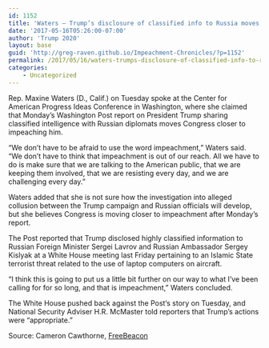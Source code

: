 ```yaml
---
id: 1152
title: 'Waters — Trump’s disclosure of classified info to Russia moves us closer to ‘impeachment’'
date: '2017-05-16T05:26:00-07:00'
author: 'Trump 2020'
layout: base
guid: 'http://greg-raven.github.io/Impeachment-Chronicles/?p=1152'
permalink: /2017/05/16/waters-trumps-disclosure-of-classified-info-to-russia-moves-us-closer-to-impeachment/
categories:
    - Uncategorized
---
```


Rep. Maxine Waters (D., Calif.) on Tuesday spoke at the Center for American Progress Ideas Conference in Washington, where she claimed that Monday’s Washington Post report on President Trump sharing classified intelligence with Russian diplomats moves Congress closer to impeaching him.

“We don’t have to be afraid to use the word impeachment,” Waters said. “We don’t have to think that impeachment is out of our reach. All we have to do is make sure that we are talking to the American public, that we are keeping them involved, that we are resisting every day, and we are challenging every day.”

Waters added that she is not sure how the investigation into alleged collusion between the Trump campaign and Russian officials will develop, but she believes Congress is moving closer to impeachment after Monday’s report.

The Post reported that Trump disclosed highly classified information to Russian Foreign Minister Sergei Lavrov and Russian Ambassador Sergey Kislyak at a White House meeting last Friday pertaining to an Islamic State terrorist threat related to the use of laptop computers on aircraft.

“I think this is going to put us a little bit further on our way to what I’ve been calling for for so long, and that is impeachment,” Waters concluded.

The White House pushed back against the Post‘s story on Tuesday, and National Security Adviser H.R. McMaster told reporters that Trump’s actions were “appropriate.”

Source: Cameron Cawthorne, [FreeBeacon](https://freebeacon.com/national-security/waters-trumps-disclosure-classified-info-russia-moves-closer-impeachment/)